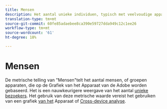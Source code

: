 ```yaml
---
title: Mensen
description: Het aantal unieke individuen, typisch met veelvoudige apparaten.
translation-type: tm+mt
source-git-commit: 60fe85adaebee8ca390e59727dda949c12c1ee26
workflow-type: tm+mt
source-wordcount: '61'
ht-degree: 18%

---
```



# Mensen

De metrische telling van &quot;Mensen&quot;telt het aantal mensen, of groepen apparaten, die op de Grafiek van het Apparaat van de Adobe worden gebaseerd. Het is een nauwkeurigere weergave van het aantal [unieke bezoekers](unique-visitors.md). Het gebruik van deze metrische waarde vereist het gebruiken van een grafiek [van het](https://docs.adobe.com/content/help/nl-NL/device-co-op/using/data/people.html) Apparaat of [Cross-device analyse](../cda/overview.md).
